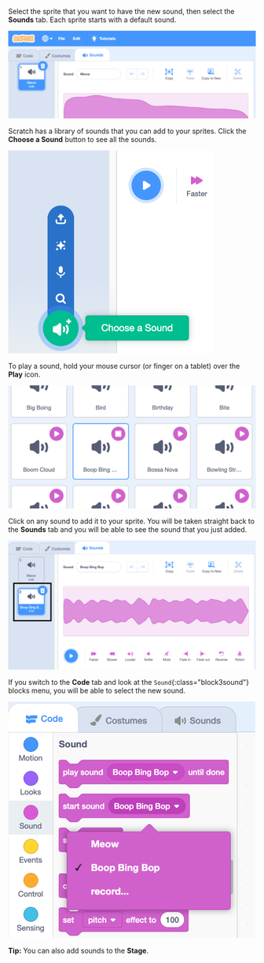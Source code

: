 Select the sprite that you want to have the new sound, then select the **Sounds** tab. Each sprite starts with a default sound.

![The Sounds tab open in the Scratch editor.](images/sound-tab.png)

Scratch has a library of sounds that you can add to your sprites. Click the **Choose a Sound** button to see all the sounds.

![The 'Choose a Sound' button highlighted.](images/choose-a-sound-button.png)

To play a sound, hold your mouse cursor (or finger on a tablet) over the **Play** icon.

!['Play sound preview' icons.](images/sound-preview.png)

Click on any sound to add it to your sprite. You will be taken straight back to the **Sounds** tab and you will be able to see the sound that you just added.

![A newly inserted sound in the Sounds tab.](images/new-sound-added.png)

If you switch to the **Code** tab and look at the `Sound`{:class="block3sound"} blocks menu, you will be able to select the new sound.

![The 'Sound' blocks menu with the new sound shown within blocks.](images/new-sound-block.png)

**Tip:** You can also add sounds to the **Stage**.
